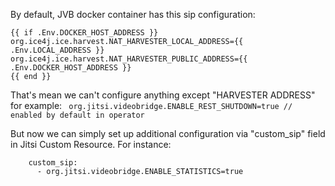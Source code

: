 By default, JVB docker container has this sip configuration:

	{{ if .Env.DOCKER_HOST_ADDRESS }}
	org.ice4j.ice.harvest.NAT_HARVESTER_LOCAL_ADDRESS={{ .Env.LOCAL_ADDRESS }}
	org.ice4j.ice.harvest.NAT_HARVESTER_PUBLIC_ADDRESS={{ .Env.DOCKER_HOST_ADDRESS }}
	{{ end }}

That's mean we can't configure anything except "HARVESTER ADDRESS" for example:
```	org.jitsi.videobridge.ENABLE_REST_SHUTDOWN=true // enabled by default in operator```

But now we can simply set up additional configuration via "custom_sip"
field in Jitsi Custom Resource.
For instance:
```
    custom_sip:
      - org.jitsi.videobridge.ENABLE_STATISTICS=true
```
